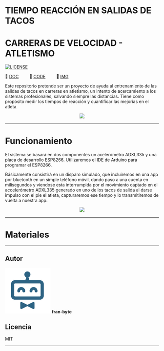 # TIEMPO REACCIÓN EN SALIDAS DE TACOS
# CARRERAS DE VELOCIDAD - ATLETISMO

[![LICENSE](https://img.shields.io/badge/license-MIT-lightgrey.svg)](/LICENSE.txt)

📕  [DOC](/doc)         📕  [CODE](/code)         📕  [IMG](/img)        


Este repositorio pretende ser un proyecto de ayuda al entrenamiento de las salidas de tacos en carreras en atletismo, un intento de acercamiento a los sistemas profesionales, salvando siempre las distancias. Tiene como propósito medir los tiempos de reacción y cuantificar las mejorías en el atleta.




<p align="center">
  <img src="https://github.com/fran-byte/tiempo_reaccion/blob/main/mdArchives/tacos_salida.jpg">
</p>


---
# Funcionamiento

El sistema se basará en dos componentes un acelerómetro ADXL335 y una placa de desarrollo ESP8266.
Utilizaremos el IDE de Arduino para programar el ESP8266.

Básicamente consistirá en un disparo simulado, que incluiremos en una app por bluetooth en un simple teléfono móvil, dando paso a una cuenta en milisegundos y viendose esta interrumpida por el movimiento captado en el accelerómetro ADXL335 generado en uno de los tacos de salida al darse impulso con el pie el atleta, capturaremos ese tiempo y lo transmitiremos de vuelta a nuestra app.

<p align="center">
  <img src="https://github.com/fran-byte/tiempo_reaccion/blob/main/mdArchives/modulo-esp8266-esp&ADXL335jpg.jpg">
</p>

---

# Materiales

---

## Autor ️
<img src="mdArchives/logo.png"/> **fran-byte**



## Licencia
[MIT](https://choosealicense.com/licenses/mit/)

---
